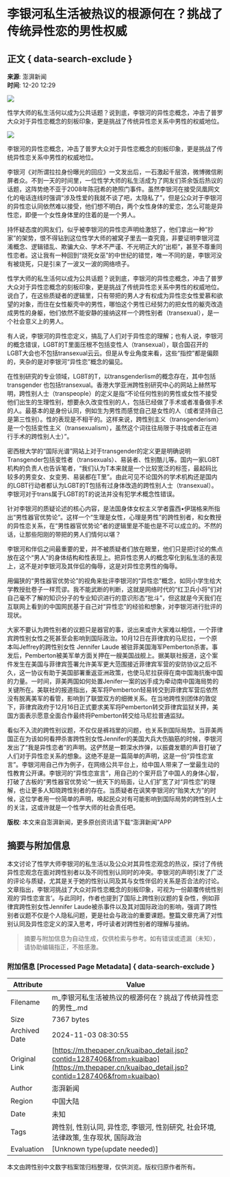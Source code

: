 # 李银河私生活被热议的根源何在？挑战了传统异性恋的男性权威

## 正文 { data-search-exclude }


**来源**: 澎湃新闻  
**时间**: 12-20 12:29  

![](https://file.thepaper.cn/wap/v6/img/kb_zhaiyao.png) 

性学大师的私生活何以成为公共话题？说到底，李银河的异性恋概念，冲击了普罗大众对于异性恋概念的刻板印象，更是挑战了传统异性恋关系中男性的权威地位。

![](http://image.thepaper.cn/www/image/4/197/580.jpg)

李银河的异性恋概念，冲击了普罗大众对于异性恋概念的刻板印象，更是挑战了传统异性恋关系中男性的权威地位。

李银河《对所谓拉拉身份曝光的回应》一文发出后，一石激起千层浪，微博微信刷屏者众。不到一天的时间里，一位性学大师的私生活成为了网友们茶余饭后热议的话题，这阵势绝不亚于2008年陈冠希的艳照门事件。虽然李银河在接受凤凰网文化的电话连线时强调“涉及性爱的我就不谈了吧，太隐私了”，但是公众对于李银河的异性恋认同依然难以接受，他们想不明白，两个女性身体的爱恋，怎么可能是异性恋，即便一个女性身体里的住着的是一个男人。

持怀疑态度的网友们，似乎被李银河的异性恋声明给激怒了，他们拿出一种“抄家”的架势，恨不得钻到这位性学大师的被窝子里去一查究竟，非要证明李银河混淆概念、逻辑错乱、欺骗大众、学术不严谨、不光明正大的“出柜”，甚至不尊重同性恋者。这让我有一种回到“烧死女巫”的中世纪的错觉，唯一不同的是，李银河没有被烧死，只是引来了一波又一波的网络喷子。

性学大师的私生活何以成为公共话题？说到底，李银河的异性恋概念，冲击了普罗大众对于异性恋概念的刻板印象，更是挑战了传统异性恋关系中男性的权威地位。说白了，在这些质疑者的逻辑里，只有带把的男人才有权成为异性恋女性爱慕和欲望的对象，而住在女性躯壳中的男性，哪怕这个男性已经努力的把女性的躯壳改造成男性的身躯，他们依然不能安静的接纳这样一个跨性别者（transexual），是一个社会意义上的男人。

有人说，李银河的异性恋定义，搞乱了人们对于异性恋的理解；也有人说，李银河的概念错误，LGBT的T里面压根不包括变性人（transexual），联合国召开的LGBT大会也不包括transexual云云。但是从专业角度来看，这些“指控”都是偏颇的，夹杂的是对李银河“异性恋”概念的偏见。

在性别研究的专业领域，LGBT的T，以transgenderlism的概念存在，其中包括transgender 也包括transexual。香港大学亚洲跨性别研究中心的网站上赫然写明，跨性别人士（transpeople）的定义是指“不论任何性别的男性或女性不接受他们出生的生理性别，想要永久改变性别的人，包括已经做了手术或者准备做手术的人。最基本的是身份认同，例如生为男性而感觉自己是女性的人（或者坚持自己是第三性别）。性的表现是不相干的。这样来说，跨性别主义（transgenderism）是一个包括变性主义（transexualism），虽然这个词往往局限于寻找或者正在进行手术的跨性别人士）”。

密西根大学的“国际光谱”网站上对于transgender的定义更是明确说明Transgender包括变性者（transexuals）、易装者、性别酷儿等。国内一家LGBT机构的负责人也告诉笔者，“我们认为T本来就是一个比较宽泛的标签，最起码比较多的男变女、女变男、易装都在T里”。由此可见不论国外的学术机构还是国内的LGBT行动者都认为LGBT的T包括有过身体改造的跨性别人士（transexual）。李银河对于trans属于LGBT的T的说法并没有犯学术概念性错误。

针对李银河的质疑论述的核心内容，是法国身体女权主义学者露西•伊瑞格来所指出“男性器官优势论”。这样一个“生理是女性，心理是男性”的跨性别者，和女教授的异性恋关系，在“男性器官优势论”者的逻辑里是不能也是不可以成立的。不然的话，让那些阳刚的带把的男人们情何以堪？

李银河和伴侣之间最重要的爱，并不被质疑者们放在眼里，他们只是把讨论的焦点放在这个“男人”的身体结构和性表现上。把异性恋男人的概念窄化到私生活的表现上，这不是对李银河及其伴侣的侮辱，这是对异性恋男性的侮辱。

用偏狭的“男性器官优势论”的视角来批评李银河的“异性恋”概念，如同小学生给大学教授批卷子一样荒谬。我不能武断的判断，这就是网络时代的“红卫兵小将”们对自己毫不了解的知识分子的专业知识进行的意识形态“批斗”，但这就是今天我们在互联网上看到的中国网民基于自己对“异性恋”的经验和想象，对李银河进行批评的现状。

大家不要认为跨性别者的议题只是器官的事，说出来或许大家难以相信，一个菲律宾跨性别女性之死甚至会影响到国际政治。10月12日在菲律宾的马尼拉，一个原本叫Jeffrey的跨性别女性 Jennifer Laude 被驻菲美国海军Pemberton杀害。事发后，Pemberton被美军单方面关押在一艘美国战舰上。据美联社报道，这个案件发生在美国与菲律宾签署允许美军更大范围接近菲律宾军营的安防协议之后不久，这一协议有助于美国部署重返亚洲政策，也使马尼拉获得在南中国海抗衡中国的力量。一时间，菲美两国如何处置Jenifer一案的凶手成为牵动南中国海局势的关键所在。美联社的报道指出，美军将Pemberton轻易转交到菲律宾军营后依然没有脱离美军的看管，影响到了联盟双方的细微关系。在当地跨性别团体的敦促下，菲律宾政府于12月16日正式要求美军将Pemberton转交菲律宾监狱关押，美国方面表示愿意全面合作最终将Pemberton转交给马尼拉普通监狱。

看似不入流的跨性别议题，不仅仅是裤裆里的问题，也关系到国际局势。当菲美两国正在为该如何看押杀害跨性别女性Jennifer的美国大兵大伤脑筋的时候，李银河发出了“我是异性恋者”的声明。这俨然是一颗深水炸弹，以振聋发聩的声音打破了人们对于异性恋关系的想象。这绝不是是一篇简单的声明，这是一份“异性恋宣言”。李银河用自己作为例子，在网络公共平台上，给中国人带来了一堂最生动的性教育公开课。李银河的“异性恋宣言”，用自己的个案开启了中国人的身体心智，打破了古板的“男性器官优势论”一统天下的局面，让人们扩宽了对“异性恋”的理解，也让更多人知晓跨性别者的存在。当质疑者在讽笑李银河的“贻笑大方”的时候，这位学者用一份简单的声明，唤起民众对有可能影响到国际局势的跨性别人士的关注，这或许就是一个性学大师的社会责任吧。

**版权**: 本文来自澎湃新闻，更多原创资讯请下载“澎湃新闻”APP
<!-- tcd_original_link https://m.thepaper.cn/kuaibao_detail.jsp?contid=1287406&from=kuaibao -->
## 摘要与附加信息

<!-- tcd_abstract -->
本文讨论了性学大师李银河的私生活以及公众对其异性恋观念的热议，探讨了传统异性恋观念在面对跨性别者以及不同性别认同时的冲突。李银河的声明引发了广泛的评论与质疑，尤其是关于她的性别认同及其与女性伴侣的关系是否合法的讨论。文章指出，李银河挑战了大众对异性恋概念的刻板印象，可视为一份颠覆传统性别观的‘异性恋宣言’。与此同时，作者也提到了国际上跨性别议题的复杂性，例如菲律宾跨性别女性Jennifer Laude被杀事件以及其对国际政治的影响，强调了跨性别者议题不仅是个人隐私问题，更是社会与政治的重要课题。整篇文章充满了对性别认同及异性恋定义的深入思考，呼吁读者对跨性别者的理解与接纳。
<!-- tcd_abstract_end -->

> 摘要与附加信息为自动生成，仅供检索与参考。如有错误或遗漏（未知），请协助编辑指正，不胜感激。

### 附加信息 [Processed Page Metadata] { data-search-exclude }

| Attribute       | Value                                  |
|-----------------|----------------------------------------|
| Filename        | m_李银河私生活被热议的根源何在？挑战了传统异性恋的男性_.md                             |
| Size            | 7367 bytes                           |
| Archived Date   | 2024-11-03 08:30:55                             |
| Original Link   | [https://m.thepaper.cn/kuaibao_detail.jsp?contid=1287406&from=kuaibao](https://m.thepaper.cn/kuaibao_detail.jsp?contid=1287406&from=kuaibao)                       |
| Author          | 澎湃新闻                               |
| Region          | 中国大陆                               |
| Date            | 未知                                 |
| Tags            | 跨性别, 性别认同, 异性恋, 李银河, 性别研究, 社会环境, 法律政策, 生存现状, 国际政治                                 |
| Evaluation            | [Unknown type(update needed)]                                 |
<!-- tcd_table_end -->

本文由跨性别中文数字档案馆归档整理，仅供浏览。版权归原作者所有。

